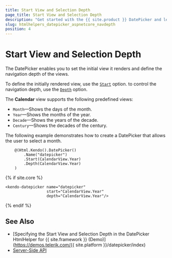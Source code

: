 ```yaml
---
title: Start View and Selection Depth
page_title: Start View and Selection Depth
description: "Get started with the {{ site.product }} DatePicker and learn how to define the start view and control the navigation depth of the widget."
slug: htmlhelpers_datepicker_aspnetcore_navdepth
position: 4
---
```


# Start View and Selection Depth

The DatePicker enables you to set the initial view it renders and define the navigation depth of the views.

To define the initially rendered view, use the [`Start`](/api/kendo.mvc.ui.fluent/datepickerbuilder#startkendomvcuicalendarview) option. to control the navigation depth, use the [`Depth`](/api/kendo.mvc.ui.fluent/datepickerbuilder#depthkendomvcuicalendarview) option.

The **Calendar** view supports the following predefined views:
* `Month`&mdash;Shows the days of the month.
* `Year`&mdash;Shows the months of the year.
* `Decade`&mdash;Shows the years of the decade.
* `Century`&mdash;Shows the decades of the century.

The following example demonstrates how to create a DatePicker that allows the user to select a month.

```HtmlHelper
    @(Html.Kendo().DatePicker()
        .Name("datepicker")
        .Start(CalendarView.Year)
        .Depth(CalendarView.Year)
    )
```
{% if site.core %}
```TagHelper
<kendo-datepicker name="datepicker"
                  start="CalendarView.Year"
                  depth="CalendarView.Year"/>
```
{% endif %}

## See Also

* [Specifying the Start View and Selection Depth in the DatePicker HtmlHelper for {{ site.framework }} (Demo)](https://demos.telerik.com/{{ site.platform }}/datepicker/index)
* [Server-Side API](/api/datepicker)

